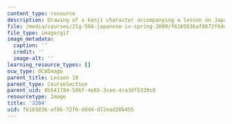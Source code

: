 ```yaml
---
content_type: resource
description: Drawing of a kanji character accompanying a lesson on Japanese.
file: /media/courses/21g-504-japanese-iv-spring-2009/f6165036af8672f6ddd4d72ead20b455_3204.gif
file_type: image/gif
image_metadata:
  caption: ''
  credit: ''
  image-alt: ''
learning_resource_types: []
ocw_type: OCWImage
parent_title: Lesson 18
parent_type: CourseSection
parent_uid: 8b541784-586f-4e65-3cee-4ca3df5330c8
resourcetype: Image
title: '3204'
uid: f6165036-af86-72f6-ddd4-d72ead20b455
---
```

